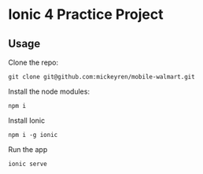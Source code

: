 # Ionic 4 Practice Project

## Usage

Clone the repo:
```
git clone git@github.com:mickeyren/mobile-walmart.git
```

Install the node modules:
```
npm i
```

Install Ionic
```
npm i -g ionic
```

Run the app
```
ionic serve
```

